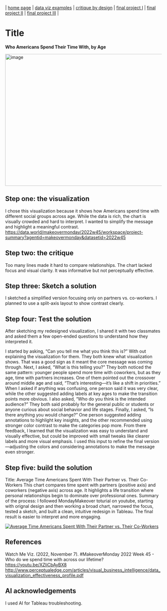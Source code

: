 | [home page](https://cmustudent.github.io/tswd-portfolio-templates/) | [data viz examples](dataviz-examples) | [critique by design](critique-by-design) | [final project I](final-project-part-one) | [final project II](final-project-part-two) | [final project III](final-project-part-three) |

# Title
**Who Americans Spend Their Time With, by Age**

<img width="550" height="423" alt="image" src="https://github.com/user-attachments/assets/029e89de-edc4-4f85-bdd2-61d3ea3c2b50" />

## Step one: the visualization

I chose this visualization because it shows how Americans spend time with different social groups across age. While the data is rich, the chart is visually crowded and hard to interpret. I wanted to simplify the message and highlight a meaningful contrast.
https://data.world/makeovermonday/2022w45/workspace/project-summary?agentid=makeovermonday&datasetid=2022w45


## Step two: the critique
Too many lines made it hard to compare relationships.
The chart lacked focus and visual clarity.
It was informative but not perceptually effective.

## Step three: Sketch a solution
I sketched a simplified version focusing only on partners vs. co-workers. I planned to use a split-axis layout to show contrast clearly.

## Step four: Test the solution

After sketching my redesigned visualization, I shared it with two classmates and asked them a few open-ended questions to understand how they interpreted it.

I started by asking, “Can you tell me what you think this is?” With out explaining the visualization for them. 
They both knew what visualization shows. That was a good sign as it meant the core message was coming through. Next, I asked, “What is this telling you?” They both noticed the same pattern: younger people spend more time with coworkers, but as they age, time with partners increases. One of them pointed out the crossover around middle age and said, “That’s interesting—it’s like a shift in priorities.” When I asked if anything was confusing, one person said it was very clear, while the other suggested adding labels at key ages to make the transition points more obvious. I also asked, “Who do you think is the intended audience?” They both said probably for the general public or students or anyone curious about social behavior and life stages. Finally, I asked, “Is there anything you would change?” One person suggested adding annotations to highlight key insights, and the other recommended using stronger color contrast to make the categories pop more. From there feedback, I learned that the visualization was easy to understand and visually effective, but could be improved with small tweaks like clearer labels and more visual emphasis. I used this input to refine the final version—adjusting the colors and considering annotations to make the message even stronger.


## Step five: build the solution

Title: Average Time Americans Spent With Their Partner vs. Their Co-Workers
This chart compares time spent with partners (positive axis) and coworkers (negative axis) across age. It highlights a life transition where personal relationships begin to dominate over professional ones.
Summary of the process:
I followed MondayMakeover toturial on youtube, starting with orignal design and then working a broad chart, narrowed the focus, tested a sketch, and built a clean, intuitive redesign in Tableau. The final result is easier to interpret and more engaging.


<div class='tableauPlaceholder' id='viz1758216459914' style='position: relative'><noscript><a href='#'><img alt='Average Time Americans Spent With Their Partner vs. Their Co-Workers ' src='https:&#47;&#47;public.tableau.com&#47;static&#47;images&#47;As&#47;Assignmentweek4_17581984616130&#47;Redesign&#47;1_rss.png' style='border: none' /></a></noscript><object class='tableauViz'  style='display:none;'><param name='host_url' value='https%3A%2F%2Fpublic.tableau.com%2F' /> <param name='embed_code_version' value='3' /> <param name='site_root' value='' /><param name='name' value='Assignmentweek4_17581984616130&#47;Redesign' /><param name='tabs' value='no' /><param name='toolbar' value='yes' /><param name='static_image' value='https:&#47;&#47;public.tableau.com&#47;static&#47;images&#47;As&#47;Assignmentweek4_17581984616130&#47;Redesign&#47;1.png' /> <param name='animate_transition' value='yes' /><param name='display_static_image' value='yes' /><param name='display_spinner' value='yes' /><param name='display_overlay' value='yes' /><param name='display_count' value='yes' /><param name='language' value='en-US' /></object></div>                
<script type='text/javascript'>                    
  var divElement = document.getElementById('viz1758216459914');                    
  var vizElement = divElement.getElementsByTagName('object')[0];                    
  vizElement.style.width='100%';vizElement.style.height=(divElement.offsetWidth*0.75)+'px';                    
  var scriptElement = document.createElement('script');                    
  scriptElement.src = 'https://public.tableau.com/javascripts/api/viz_v1.js';                    
  vizElement.parentNode.insertBefore(scriptElement, vizElement);               
</script>


## References
Watch Me Viz. (2022, November 7). #MakeoverMonday 2022 Week 45 - Who do we spend time with across our lifetime? https://youtu.be/XZliCbAyBX8
http://www.perceptualedge.com/articles/visual_business_intelligence/data_visualization_effectiveness_profile.pdf

## AI acknowledgements
I used AI for Tableau troubleshooting.

